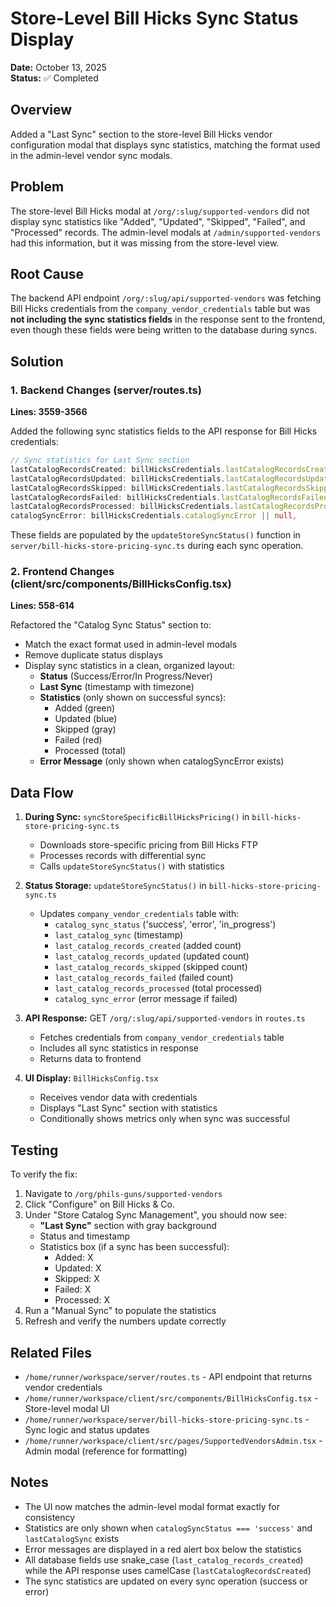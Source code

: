 # Store-Level Bill Hicks Sync Status Display

**Date:** October 13, 2025  
**Status:** ✅ Completed

## Overview
Added a "Last Sync" section to the store-level Bill Hicks vendor configuration modal that displays sync statistics, matching the format used in the admin-level vendor sync modals.

## Problem
The store-level Bill Hicks modal at `/org/:slug/supported-vendors` did not display sync statistics like "Added", "Updated", "Skipped", "Failed", and "Processed" records. The admin-level modals at `/admin/supported-vendors` had this information, but it was missing from the store-level view.

## Root Cause
The backend API endpoint `/org/:slug/api/supported-vendors` was fetching Bill Hicks credentials from the `company_vendor_credentials` table but was **not including the sync statistics fields** in the response sent to the frontend, even though these fields were being written to the database during syncs.

## Solution

### 1. Backend Changes (server/routes.ts)
**Lines: 3559-3566**

Added the following sync statistics fields to the API response for Bill Hicks credentials:

```typescript
// Sync statistics for Last Sync section
lastCatalogRecordsCreated: billHicksCredentials.lastCatalogRecordsCreated || 0,
lastCatalogRecordsUpdated: billHicksCredentials.lastCatalogRecordsUpdated || 0,
lastCatalogRecordsSkipped: billHicksCredentials.lastCatalogRecordsSkipped || 0,
lastCatalogRecordsFailed: billHicksCredentials.lastCatalogRecordsFailed || 0,
lastCatalogRecordsProcessed: billHicksCredentials.lastCatalogRecordsProcessed || 0,
catalogSyncError: billHicksCredentials.catalogSyncError || null,
```

These fields are populated by the `updateStoreSyncStatus()` function in `server/bill-hicks-store-pricing-sync.ts` during each sync operation.

### 2. Frontend Changes (client/src/components/BillHicksConfig.tsx)
**Lines: 558-614**

Refactored the "Catalog Sync Status" section to:
- Match the exact format used in admin-level modals
- Remove duplicate status displays
- Display sync statistics in a clean, organized layout:
  - **Status** (Success/Error/In Progress/Never)
  - **Last Sync** (timestamp with timezone)
  - **Statistics** (only shown on successful syncs):
    - Added (green)
    - Updated (blue)
    - Skipped (gray)
    - Failed (red)
    - Processed (total)
  - **Error Message** (only shown when catalogSyncError exists)

## Data Flow

1. **During Sync:** `syncStoreSpecificBillHicksPricing()` in `bill-hicks-store-pricing-sync.ts`
   - Downloads store-specific pricing from Bill Hicks FTP
   - Processes records with differential sync
   - Calls `updateStoreSyncStatus()` with statistics

2. **Status Storage:** `updateStoreSyncStatus()` in `bill-hicks-store-pricing-sync.ts`
   - Updates `company_vendor_credentials` table with:
     - `catalog_sync_status` ('success', 'error', 'in_progress')
     - `last_catalog_sync` (timestamp)
     - `last_catalog_records_created` (added count)
     - `last_catalog_records_updated` (updated count)
     - `last_catalog_records_skipped` (skipped count)
     - `last_catalog_records_failed` (failed count)
     - `last_catalog_records_processed` (total processed)
     - `catalog_sync_error` (error message if failed)

3. **API Response:** GET `/org/:slug/api/supported-vendors` in `routes.ts`
   - Fetches credentials from `company_vendor_credentials` table
   - Includes all sync statistics in response
   - Returns data to frontend

4. **UI Display:** `BillHicksConfig.tsx`
   - Receives vendor data with credentials
   - Displays "Last Sync" section with statistics
   - Conditionally shows metrics only when sync was successful

## Testing

To verify the fix:

1. Navigate to `/org/phils-guns/supported-vendors`
2. Click "Configure" on Bill Hicks & Co.
3. Under "Store Catalog Sync Management", you should now see:
   - **"Last Sync"** section with gray background
   - Status and timestamp
   - Statistics box (if a sync has been successful):
     - Added: X
     - Updated: X
     - Skipped: X
     - Failed: X
     - Processed: X
4. Run a "Manual Sync" to populate the statistics
5. Refresh and verify the numbers update correctly

## Related Files

- `/home/runner/workspace/server/routes.ts` - API endpoint that returns vendor credentials
- `/home/runner/workspace/client/src/components/BillHicksConfig.tsx` - Store-level modal UI
- `/home/runner/workspace/server/bill-hicks-store-pricing-sync.ts` - Sync logic and status updates
- `/home/runner/workspace/client/src/pages/SupportedVendorsAdmin.tsx` - Admin modal (reference for formatting)

## Notes

- The UI now matches the admin-level modal format exactly for consistency
- Statistics are only shown when `catalogSyncStatus === 'success'` and `lastCatalogSync` exists
- Error messages are displayed in a red alert box below the statistics
- All database fields use snake_case (`last_catalog_records_created`) while the API response uses camelCase (`lastCatalogRecordsCreated`)
- The sync statistics are updated on every sync operation (success or error)


